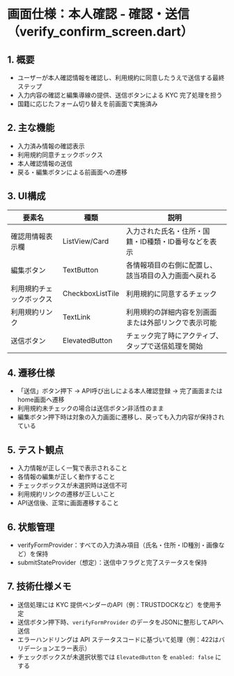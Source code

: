 
# 画面仕様：本人確認 - 確認・送信（verify_confirm_screen.dart）

## 1. 概要

- ユーザーが本人確認情報を確認し、利用規約に同意したうえで送信する最終ステップ
- 入力内容の確認と編集導線の提供、送信ボタンによる KYC 完了処理を担う
- 国籍に応じたフォーム切り替えを前画面で実施済み

## 2. 主な機能

- 入力済み情報の確認表示
- 利用規約同意チェックボックス
- 本人確認情報の送信
- 戻る・編集ボタンによる前画面への遷移

## 3. UI構成

| 要素名              | 種類             | 説明                                                         |
|---------------------|------------------|--------------------------------------------------------------|
| 確認用情報表示欄      | ListView/Card     | 入力された氏名・住所・国籍・ID種類・ID番号などを表示         |
| 編集ボタン           | TextButton       | 各情報項目の右側に配置し、該当項目の入力画面へ戻れる         |
| 利用規約チェックボックス | CheckboxListTile | 利用規約に同意するチェック                                 |
| 利用規約リンク       | TextLink         | 利用規約の詳細内容を別画面または外部リンクで表示可能         |
| 送信ボタン           | ElevatedButton    | チェック完了時にアクティブ、タップで送信処理を開始           |

## 4. 遷移仕様

- 「送信」ボタン押下 → API呼び出しによる本人確認登録 → 完了画面またはhome画面へ遷移
- 利用規約未チェックの場合は送信ボタン非活性のまま
- 編集ボタン押下時は対象の入力画面に遷移し、戻っても入力内容が保持されている

## 5. テスト観点

- 入力情報が正しく一覧で表示されること
- 各情報の編集が正しく動作すること
- チェックボックスが未選択時は送信不可
- 利用規約リンクの遷移が正しいこと
- API送信後、正常に画面遷移すること

## 6. 状態管理

- verifyFormProvider：すべての入力済み項目（氏名・住所・ID種別・画像など）を保持
- submitStateProvider（想定）：送信中フラグと完了ステータスを保持

## 7. 技術仕様メモ

- 送信処理には KYC 提供ベンダーのAPI（例：TRUSTDOCKなど）を使用予定
- 送信ボタン押下時、`verifyFormProvider` のデータをJSONに整形してAPIへ送信
- エラーハンドリングは API ステータスコードに基づいて処理（例：422はバリデーションエラー表示）
- チェックボックスが未選択状態では `ElevatedButton` を `enabled: false` にする